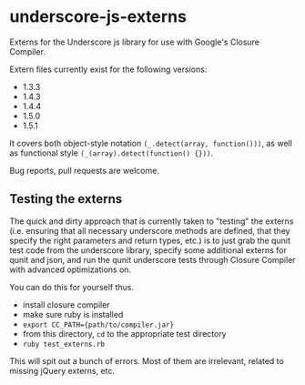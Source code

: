 # underscore-js-externs

Externs for the Underscore js library for use with Google's Closure Compiler.

Extern files currently exist for the following versions: 

- 1.3.3
- 1.4.3
- 1.4.4
- 1.5.0
- 1.5.1

It covers both object-style notation `(_.detect(array, function()))`, as
well as functional style `(_(array).detect(function() {}))`.

Bug reports, pull requests are welcome.

## Testing the externs

The quick and dirty approach that is currently taken to "testing" the
externs (i.e. ensuring that all necessary underscore methods are
defined, that they specify the right parameters and return types, etc.)
is to just grab the qunit test code from the underscore library, specify
some additional externs for qunit and json, and run the qunit underscore
tests through Closure Compiler with advanced optimizations on.

You can do this for yourself thus.

- install closure compiler
- make sure ruby is installed
- `export CC_PATH={path/to/compiler.jar}`
- from this directory, `cd` to the appropriate test directory
- `ruby test_externs.rb`

This will spit out a bunch of errors. Most of them are irrelevant,
related to missing jQuery externs, etc.
